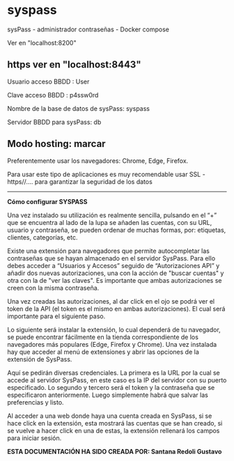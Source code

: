 # syspass
sysPass - administrador contraseñas - Docker compose


Ver en "localhost:8200"

https ver en "localhost:8443"
-----------------------------
Usuario acceso BBDD : User

Clave acceso BBDD : p4ssw0rd 

Nombre de la base de datos de sysPass: syspass

Servidor BBDD para sysPass: db

Modo hosting: marcar
-----------------------------
Preferentemente usar los navegadores: Chrome, Edge, Firefox.

Para usar este tipo de aplicaciones es muy recomendable usar SSL - https//....
para garantizar la seguridad de los datos

-----------------------------

**Cómo configurar SYSPASS**

Una vez instalado su utilización es realmente sencilla, pulsando en el “+” que se
encuentra al lado de la lupa se añaden las cuentas, con su URL, usuario y contraseña, se
pueden ordenar de muchas formas, por: etiquetas, clientes, categorías, etc.


Existe una extensión para navegadores que permite autocompletar las contraseñas
que se hayan almacenado en el servidor SysPass. Para ello debes acceder a “Usuarios y
Accesos” seguido de “Autorizaciones API” y añadir dos nuevas autorizaciones, una con la
acción de "buscar cuentas" y otra con la de "ver las claves". Es importante que ambas
autorizaciones se creen con la misma contraseña.


Una vez creadas las autorizaciones, al dar click en el ojo se podrá ver el token de la
API (el token es el mismo en ambas autorizaciones). El cual será importante para el siguiente paso.


Lo siguiente será instalar la extensión, lo cual dependerá de tu navegador, se puede
encontrar fácilmente en la tienda correspondiente de los navegadores más populares (Edge,
Firefox y Chrome). Una vez instalada hay que acceder al menú de extensiones y abrir las
opciones de la extensión de SysPass.


Aquí se pedirán diversas credenciales. La primera es la URL por la cual se accede al
servidor SysPass, en este caso es la IP del servidor con su puerto especificado. Lo segundo y
tercero será el token y la contraseña que se especificaron anteriormente. Luego simplemente
habrá que salvar las preferencias y listo.


Al acceder a una web donde haya una cuenta creada en SysPass, si se hace click en la
extensión, esta mostrará las cuentas que se han creado, si se vuelve a hacer click en una de
estas, la extensión rellenará los campos para iniciar sesión.

**ESTA DOCUMENTACIÓN HA SIDO CREADA POR: Santana Redoli Gustavo**


